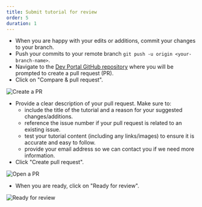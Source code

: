 ```yaml
---
title: Submit tutorial for review
order: 5
duration: 1
---
```


- When you are happy with your edits or additions, commit your changes to your branch.
- Push your commits to your remote branch `git push -u origin <your-branch-name>`.
- Navigate to the [Dev Portal GitHub repository](https://github.com/ausaccessfed/dev-portal) where you will be prompted to create a pull request (PR).
- Click on "Compare & pull request".

![Create a PR](/assets/images/how-to-write-a-tutorial/create-a-pr.png)

- Provide a clear description of your pull request. Make sure to:
  - include the title of the tutorial and a reason for your suggested changes/additions. 
  - reference the issue number if your pull request is related to an existing issue.
  - test your tutorial content (including any links/images) to ensure it is accurate and easy to follow.
  - provide your email address so we can contact you if we need more information.
- Click "Create pull request".

![Open a PR](/assets/images/how-to-write-a-tutorial/open-pr.png)

- When you are ready, click on "Ready for review".

![Ready for review](/assets/images/how-to-write-a-tutorial/ready-for-review.png)